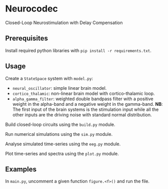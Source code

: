 # Neurocodec
Closed-Loop Neurostimulation with Delay Compensation

## Prerequisites
Install required python libraries with `pip install -r requirements.txt`.

## Usage
Create a `StateSpace` system with `model.py`:
* `neural_oscillator`: simple linear brain model.
* `cortico_thalamic`: non-linear brain model with cortico-thalamic loop.
* `alpha_gamma_filter`: weighted double bandpass filter with a positive weight in the alpha-band and a negative weight in the gamma-band.
**NB**: The first input of the brain systems is the stimulation input while all the other inputs are the driving noise with standard normal distribution.

Build closed-loop circuits using the `build.py` module.

Run numerical simulations using the `sim.py` module.

Analyse simulated time-series using the `eeg.py` module.

Plot time-series and spectra using the `plot.py` module.

## Examples
In `main.py`, uncomment a given function `figure.<f>()` and run the file.